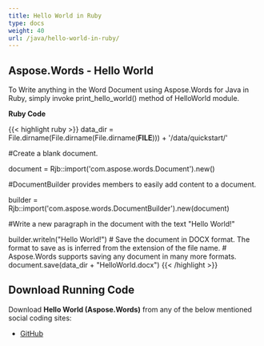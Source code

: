 ```yaml
---
title: Hello World in Ruby
type: docs
weight: 40
url: /java/hello-world-in-ruby/
---
```


## **Aspose.Words - Hello World**

To Write anything in the Word Document using Aspose.Words for Java in Ruby, simply invoke print_hello_world() method of HelloWorld module.

**Ruby Code**

{{< highlight ruby >}}
data_dir = File.dirname(File.dirname(File.dirname(__FILE__))) + '/data/quickstart/'

#Create a blank document.

document = Rjb::import('com.aspose.words.Document').new()

#DocumentBuilder provides members to easily add content to a document.

builder = Rjb::import('com.aspose.words.DocumentBuilder').new(document)

#Write a new paragraph in the document with the text "Hello World!"

builder.writeln("Hello World!")
\# Save the document in DOCX format. The format to save as is inferred from the extension of the file name.
\# Aspose.Words supports saving any document in many more formats.
document.save(data_dir + "HelloWorld.docx")
{{< /highlight >}}

## **Download Running Code**

Download **Hello World (Aspose.Words)** from any of the below mentioned social coding sites:

- [GitHub](https://github.com/aspose-words/Aspose.Words-for-Java/blob/master/Plugins/Aspose_Words_Java_for_Ruby/lib/asposewordsjavaforruby/helloworld.rb)
